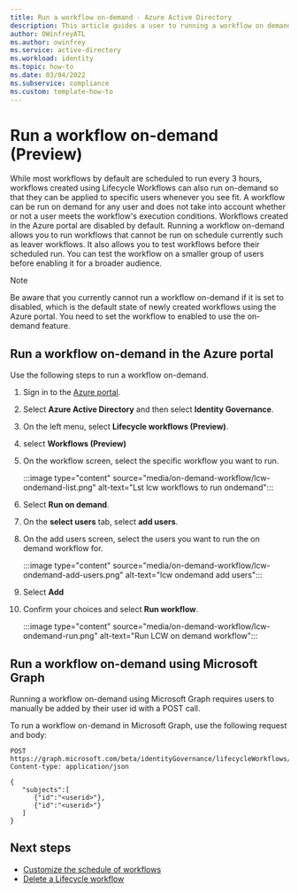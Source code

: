 ```yaml
---
title: Run a workflow on-demand - Azure Active Directory
description: This article guides a user to running a workflow on demand using Lifecycle Workflows
author: OWinfreyATL
ms.author: owinfrey
ms.service: active-directory
ms.workload: identity
ms.topic: how-to 
ms.date: 03/04/2022
ms.subservice: compliance
ms.custom: template-how-to 
---
```



# Run a workflow on-demand (Preview)

While most workflows by default are scheduled to run every 3 hours, workflows created using Lifecycle Workflows can also run on-demand so that they can be applied to specific users whenever you see fit. A workflow can be run on demand for any user and does not take into account whether or not a user meets the workflow's execution conditions. Workflows created in the Azure portal are disabled by default. Running a workflow on-demand allows you to run workflows that cannot be run on schedule currently such as leaver workflows. It also allows you to test workflows before their scheduled run. You can test the workflow on a smaller group of users before enabling it for a broader audience.

>[!NOTE]
>Be aware that you currently cannot run a workflow on-demand if it is set to disabled, which is the default state of newly created workflows using the Azure portal.  You need to set the workflow to enabled to use the on-demand feature.

## Run a workflow on-demand in the Azure portal

Use the following steps to run a workflow on-demand.

1. Sign in to the [Azure portal](https://portal.azure.com).

1. Select **Azure Active Directory** and then select **Identity Governance**.

1. On the left menu, select **Lifecycle workflows (Preview)**.

1. select **Workflows (Preview)**

1. On the workflow screen, select the specific workflow you want to run.

     :::image type="content" source="media/on-demand-workflow/lcw-ondemand-list.png" alt-text="Lst lcw workflows to run ondemand":::

1. Select **Run on demand**.     

1. On the **select users** tab, select **add users**.

1. On the add users screen, select the users you want to run the on demand workflow for.

     :::image type="content" source="media/on-demand-workflow/lcw-ondemand-add-users.png" alt-text="lcw ondemand add users":::

1. Select **Add**

1. Confirm your choices and select **Run workflow**.   

     :::image type="content" source="media/on-demand-workflow/lcw-ondemand-run.png" alt-text="Run LCW on demand workflow":::

## Run a workflow on-demand using Microsoft Graph

Running a workflow on-demand using Microsoft Graph requires users to manually be added by their user id with a POST call.

To run a workflow on-demand in Microsoft Graph, use the following request and body:
```http
POST https://graph.microsoft.com/beta/identityGovernance/lifecycleWorkflows/workflows/<id>/activate
Content-type: application/json
```

```Request body
{
   "subjects":[
      {"id":"<userid>"},
      {"id":"<userid>"}
   ]
}

```


## Next steps

- [Customize the schedule of workflows](customize-workflow-schedule.md)
- [Delete a Lifecycle workflow](delete-lifecycle-workflow.md)
